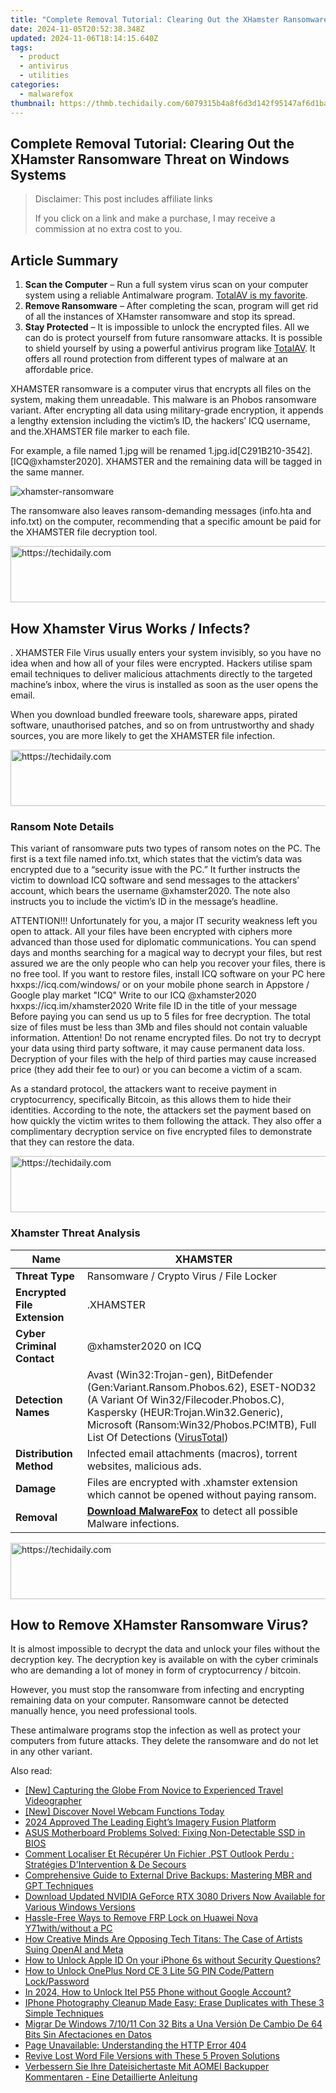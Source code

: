 ```yaml
---
title: "Complete Removal Tutorial: Clearing Out the XHamster Ransomware Threat on Windows Systems"
date: 2024-11-05T20:52:38.348Z
updated: 2024-11-06T18:14:15.640Z
tags:
  - product
  - antivirus
  - utilities
categories:
  - malwarefox
thumbnail: https://thmb.techidaily.com/6079315b4a8f6d3d142f95147af6d1bac63be2253674b8368d017bb33131f4f4.jpg
---
```


## Complete Removal Tutorial: Clearing Out the XHamster Ransomware Threat on Windows Systems

>  Disclaimer: This post includes affiliate links
>
>  If you click on a link and make a purchase, I may receive a commission at no extra cost to you.
>

## Article Summary

1. **Scan the Computer** – Run a full system virus scan on your computer system using a reliable Antimalware program. [TotalAV is my favorite](https://tools.techidaily.com/malwarefox/products/).
2. **Remove Ransomware** – After completing the scan, program will get rid of all the instances of XHamster ransomware and stop its spread.
3. **Stay Protected** – It is impossible to unlock the encrypted files. All we can do is protect yourself from future ransomware attacks. It is possible to shield yourself by using a powerful antivirus program like [TotalAV](https://tools.techidaily.com/malwarefox/products/). It offers all round protection from different types of malware at an affordable price.

XHAMSTER ransomware is a computer virus that encrypts all files on the system, making them unreadable. This malware is an Phobos ransomware variant. After encrypting all data using military-grade encryption, it appends a lengthy extension including the victim’s ID, the hackers’ ICQ username, and the.XHAMSTER file marker to each file. 

For example, a file named 1.jpg will be renamed 1.jpg.id\[C291B210-3542\]. \[ICQ@xhamster2020\]. XHAMSTER and the remaining data will be tagged in the same manner. 

![](https://www.malwarefox.com/wp-content/uploads/2023/01/xhamster-ransomware.webp "xhamster-ransomware")

The ransomware also leaves ransom-demanding messages (info.hta and info.txt) on the computer, recommending that a specific amount be paid for the XHAMSTER file decryption tool.

<!-- affiliate ads begin -->
<a href="https://appsumo.8odi.net/c/5597632/2037356/7443" target="_top" id="2037356">
  <img src="//a.impactradius-go.com/display-ad/7443-2037356" border="0" alt="https://techidaily.com" width="728" height="90"/>
</a>
<img height="0" width="0" src="https://appsumo.8odi.net/i/5597632/2037356/7443" style="position:absolute;visibility:hidden;" border="0" />
<!-- affiliate ads end -->

## How Xhamster Virus Works / Infects?

. XHAMSTER File Virus usually enters your system invisibly, so you have no idea when and how all of your files were encrypted. Hackers utilise spam email techniques to deliver malicious attachments directly to the targeted machine’s inbox, where the virus is installed as soon as the user opens the email. 

When you download bundled freeware tools, shareware apps, pirated software, unauthorised patches, and so on from untrustworthy and shady sources, you are more likely to get the XHAMSTER file infection.

<!-- affiliate ads begin -->
<a href="https://appsumo.8odi.net/c/5597632/2144309/7443" target="_top" id="2144309">
  <img src="//a.impactradius-go.com/display-ad/7443-2144309" border="0" alt="https://techidaily.com" width="728" height="90"/>
</a>
<img height="0" width="0" src="https://appsumo.8odi.net/i/5597632/2144309/7443" style="position:absolute;visibility:hidden;" border="0" />
<!-- affiliate ads end -->

### Ransom Note Details

This variant of ransomware puts two types of ransom notes on the PC. The first is a text file named info.txt, which states that the victim’s data was encrypted due to a “security issue with the PC.” It further instructs the victim to download ICQ software and send messages to the attackers’ account, which bears the username @xhamster2020\. The note also instructs you to include the victim’s ID in the message’s headline.

ATTENTION!!!
Unfortunately for you, a major IT security weakness left you open to attack.
All your files have been encrypted with ciphers more advanced than those used for diplomatic communications.
You can spend days and months searching for a magical way to decrypt your files, but rest assured we are the only people who can help you recover your files, there is no free tool.
If you want to restore files, install ICQ software on your PC here hxxps://icq.com/windows/ or on your mobile phone search in Appstore / Google play market "ICQ"
Write to our ICQ @xhamster2020 hxxps://icq.im/xhamster2020
Write file ID in the title of your message
Before paying you can send us up to 5 files for free decryption. The total size of files must be less than 3Mb and files should not contain valuable information.
Attention!
Do not rename encrypted files.
Do not try to decrypt your data using third party software, it may cause permanent data loss.
Decryption of your files with the help of third parties may cause increased price (they add their fee to our) or you can become a victim of a scam.

As a standard protocol, the attackers want to receive payment in cryptocurrency, specifically Bitcoin, as this allows them to hide their identities. According to the note, the attackers set the payment based on how quickly the victim writes to them following the attack. They also offer a complimentary decryption service on five encrypted files to demonstrate that they can restore the data.

<!-- affiliate ads begin -->
<a href="https://appsumo.8odi.net/c/5597632/2082535/7443" target="_top" id="2082535">
  <img src="//a.impactradius-go.com/display-ad/7443-2082535" border="0" alt="https://techidaily.com" width="728" height="90"/>
</a>
<img height="0" width="0" src="https://appsumo.8odi.net/i/5597632/2082535/7443" style="position:absolute;visibility:hidden;" border="0" />
<!-- affiliate ads end -->

### Xhamster Threat Analysis

| **Name**                     | XHAMSTER                                                                                                                                                                                                                                                                                                                                                        |
| ---------------------------- | --------------------------------------------------------------------------------------------------------------------------------------------------------------------------------------------------------------------------------------------------------------------------------------------------------------------------------------------------------------- |
| **Threat Type**              | Ransomware / Crypto Virus / File Locker                                                                                                                                                                                                                                                                                                                         |
| **Encrypted File Extension** | .XHAMSTER                                                                                                                                                                                                                                                                                                                                                       |
| **Cyber Criminal Contact**   | @xhamster2020 on ICQ                                                                                                                                                                                                                                                                                                                                            |
| **Detection Names**          | Avast (Win32:Trojan-gen), BitDefender (Gen:Variant.Ransom.Phobos.62), ESET-NOD32 (A Variant Of Win32/Filecoder.Phobos.C), Kaspersky (HEUR:Trojan.Win32.Generic), Microsoft (Ransom:Win32/Phobos.PC!MTB), Full List Of Detections ([VirusTotal](https://www.virustotal.com/gui/file/8090a4e9fd803281009e8ec73914027468dd128449bf48063df908e4361ba75a/detection)) |
| **Distribution Method**      | Infected email attachments (macros), torrent websites, malicious ads.                                                                                                                                                                                                                                                                                           |
| **Damage**                   | Files are encrypted with .xhamster extension which cannot be opened without paying ransom.                                                                                                                                                                                                                                                                      |
| **Removal**                  | **[Download MalwareFox](https://tools.techidaily.com/malwarefox/products/)** to detect all possible Malware infections.                                                                                                                                                                                                                                                 |

<!-- affiliate ads begin -->
<a href="https://appsumo.8odi.net/c/5597632/2075461/7443" target="_top" id="2075461">
  <img src="//a.impactradius-go.com/display-ad/7443-2075461" border="0" alt="https://techidaily.com" width="728" height="90"/>
</a>
<img height="0" width="0" src="https://appsumo.8odi.net/i/5597632/2075461/7443" style="position:absolute;visibility:hidden;" border="0" />
<!-- affiliate ads end -->

## How to Remove XHamster Ransomware Virus?

It is almost impossible to decrypt the data and unlock your files without the decryption key. The decryption key is available on with the cyber criminals who are demanding a lot of money in form of cryptocurrency / bitcoin.

However, you must stop the ransomware from infecting and encrypting remaining data on your computer. Ransomware cannot be detected manually hence, you need professional tools.

These antimalware programs stop the infection as well as protect your computers from future attacks. They delete the ransomware and do not let in any other variant.

<ins class="adsbygoogle"
     style="display:block"
     data-ad-format="autorelaxed"
     data-ad-client="ca-pub-7571918770474297"
     data-ad-slot="1223367746"></ins>

<ins class="adsbygoogle"
     style="display:block"
     data-ad-client="ca-pub-7571918770474297"
     data-ad-slot="8358498916"
     data-ad-format="auto"
     data-full-width-responsive="true"></ins>

<span class="atpl-alsoreadstyle">Also read:</span>
<div><ul>
<li><a href="https://youtube-lab.techidaily.com/apturing-the-globe-from-novice-to-experienced-travel-videographer/"><u>[New] Capturing the Globe From Novice to Experienced Travel Videographer</u></a></li>
<li><a href="https://screen-video-capture.techidaily.com/new-discover-novel-webcam-functions-today/"><u>[New] Discover Novel Webcam Functions Today</u></a></li>
<li><a href="https://some-approaches.techidaily.com/2024-approved-the-leading-eights-imagery-fusion-platform/"><u>2024 Approved The Leading Eight’s Imagery Fusion Platform</u></a></li>
<li><a href="https://discover-bits.techidaily.com/asus-motherboard-problems-solved-fixing-non-detectable-ssd-in-bios/"><u>ASUS Motherboard Problems Solved: Fixing Non-Detectable SSD in BIOS</u></a></li>
<li><a href="https://discover-bits.techidaily.com/comment-localiser-et-recuperer-un-fichier-pst-outlook-perdu-strategies-dintervention-and-de-secours/"><u>Comment Localiser Et Récupérer Un Fichier .PST Outlook Perdu : Stratégies D'Intervention & De Secours</u></a></li>
<li><a href="https://discover-bits.techidaily.com/comprehensive-guide-to-external-drive-backups-mastering-mbr-and-gpt-techniques/"><u>Comprehensive Guide to External Drive Backups: Mastering MBR and GPT Techniques</u></a></li>
<li><a href="https://driver-download.techidaily.com/download-updated-nvidia-geforce-rtx-3080-drivers-now-available-for-various-windows-versions/"><u>Download Updated NVIDIA GeForce RTX 3080 Drivers Now Available for Various Windows Versions</u></a></li>
<li><a href="https://android-frp.techidaily.com/hassle-free-ways-to-remove-frp-lock-on-huawei-nova-y71withwithout-a-pc-by-drfone-android/"><u>Hassle-Free Ways to Remove FRP Lock on Huawei Nova Y71with/without a PC</u></a></li>
<li><a href="https://tech-hub.techidaily.com/how-creative-minds-are-opposing-tech-titans-the-case-of-artists-suing-openai-and-meta/"><u>How Creative Minds Are Opposing Tech Titans: The Case of Artists Suing OpenAI and Meta</u></a></li>
<li><a href="https://apple-account.techidaily.com/how-to-unlock-apple-id-on-your-iphone-6s-without-security-questions-by-drfone-ios/"><u>How to Unlock Apple ID On your iPhone 6s without Security Questions?</u></a></li>
<li><a href="https://easy-unlock-android.techidaily.com/how-to-unlock-oneplus-nord-ce-3-lite-5g-pin-codepattern-lockpassword-by-drfone-android/"><u>How to Unlock OnePlus Nord CE 3 Lite 5G PIN Code/Pattern Lock/Password</u></a></li>
<li><a href="https://unlock-android.techidaily.com/in-2024-how-to-unlock-itel-p55-phone-without-google-account-by-drfone-android/"><u>In 2024, How to Unlock Itel P55 Phone without Google Account?</u></a></li>
<li><a href="https://discover-bits.techidaily.com/iphone-photography-cleanup-made-easy-erase-duplicates-with-these-3-simple-techniques/"><u>IPhone Photography Cleanup Made Easy: Erase Duplicates with These 3 Simple Techniques</u></a></li>
<li><a href="https://discover-bits.techidaily.com/migrar-de-windows-71011-con-32-bits-a-una-version-de-cambio-de-64-bits-sin-afectaciones-en-datos/"><u>Migrar De Windows 7/10/11 Con 32 Bits a Una Versión De Cambio De 64 Bits Sin Afectaciones en Datos</u></a></li>
<li><a href="https://discover-bits.techidaily.com/page-unavailable-understanding-the-http-error-404/"><u>Page Unavailable: Understanding the HTTP Error 404</u></a></li>
<li><a href="https://discover-bits.techidaily.com/revive-lost-word-file-versions-with-these-5-proven-solutions/"><u>Revive Lost Word File Versions with These 5 Proven Solutions</u></a></li>
<li><a href="https://discover-bits.techidaily.com/verbessern-sie-ihre-dateisichertaste-mit-aomei-backupper-kommentaren-eine-detaillierte-anleitung/"><u>Verbessern Sie Ihre Dateisichertaste Mit AOMEI Backupper Kommentaren - Eine Detaillierte Anleitung</u></a></li>
</ul></div>

